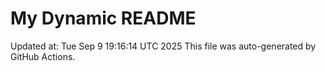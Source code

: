 # My Dynamic README
Updated at: Tue Sep  9 19:16:14 UTC 2025
This file was auto-generated by GitHub Actions.
